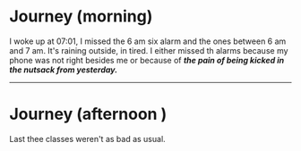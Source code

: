 # Journey (morning)

I woke up at 07:01, I missed the 6 am six alarm and the ones between 6 am and 7 am. It's raining outside, in tired. 
I either missed th alarms because my phone was not right besides me or because of ***the pain of being kicked in the nutsack from yesterday.*** 

---
# Journey (afternoon )

Last thee classes weren't as bad as usual.

